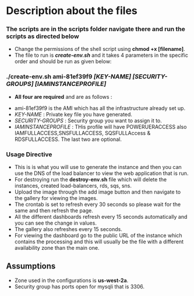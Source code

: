 # Description about the files

### The scripts are in the scripts folder navigate there and run the scripts as directed below

* Change the permissions of the shell script using __chmod +x [filename]__.
* The file to run is __*create-env.sh*__ and it takes 4 parameters in the specific order and should be run as given below:
### ./create-env.sh ami-81ef39f9 _[KEY-NAME]_ _[SECURITY-GROUPS]_ _[IAMINSTANCEPROFILE]_

* __All four are required__ and are as follows :
- ami-81ef39f9 is the AMI which has all the infrastructure already set up.
- _KEY-NAME_ : Private key file you have generated.
- _SECURITY-GROUPS_ : Security group you want to assign it to.
- _IAMINSTANCEPROFILE_ : THis profile will have POWERUERACCESS also IAMFULLACCESS,SNSFULLACCESS, SQSFULLAccess & RDSFULLACCESS. The last two are optional.

### Usage Directive
* This is is what you will use to generate the instance and then you can use the DNS of the load balancer to view the web application that is run.
* For destroying run the __destroy-env.sh__ file which will delete the instances, created load-balancers, rds, sqs, sns. 
* Upload the image through the add image button and then navigate to the gallery for viewing the images.
* The crontab is set to refresh every 30 seconds so please wait for the same and then refresh the page.
* All the different dashboards refresh every 15 seconds automatically and you can see the change in values.
* The gallery also refreshes every 15 seconds.
* For viewing the dashboard go to the public URL of the instance which contains the processing and this will usually be the file with a        different availability zone than the main one.

## Assumptions
* Zone used in the configurations is __us-west-2a__.
* Security group has ports open for mysqli that is 3306.

